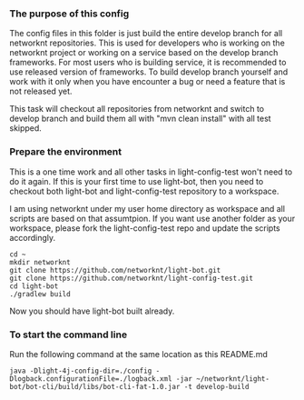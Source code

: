 ### The purpose of this config

The config files in this folder is just build the entire develop branch for all networknt repositories. This
is used for developers who is working on the networknt project or working on a service based on the develop
branch frameworks. For most users who is building service, it is recommended to use released version of
frameworks. To build develop branch yourself and work with it only when you have encounter a bug or need a
feature that is not released yet.

This task will checkout all repositories from networknt and switch to develop branch and build them all with
"mvn clean install" with all test skipped.


### Prepare the environment

This is a one time work and all other tasks in light-config-test won't need to do it again. If this is your first
time to use light-bot, then you need to checkout both light-bot and light-config-test repository to a workspace.

I am using networknt under my user home directory as workspace and all scripts are based on that assumtpion. If
you want use another folder as your workspace, please fork the light-config-test repo and update the scripts
accordingly.

```
cd ~
mkdir networknt
git clone https://github.com/networknt/light-bot.git
git clone https://github.com/networknt/light-config-test.git
cd light-bot
./gradlew build
```

Now you should have light-bot built already.

### To start the command line

Run the following command at the same location as this README.md

```
java -Dlight-4j-config-dir=./config -Dlogback.configurationFile=./logback.xml -jar ~/networknt/light-bot/bot-cli/build/libs/bot-cli-fat-1.0.jar -t develop-build
```
